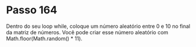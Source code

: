 # Passo 164

Dentro do seu loop while, coloque um número aleatório entre 0 e 10 no final da matriz de números. Você pode criar esse número aleatório com Math.floor(Math.random() * 11).